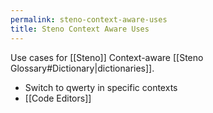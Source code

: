```yaml
---
permalink: steno-context-aware-uses
title: Steno Context Aware Uses
---
```


Use cases for [[Steno]] Context-aware [[Steno Glossary#Dictionary|dictionaries]].

- Switch to qwerty in specific contexts
- [[Code Editors]]
